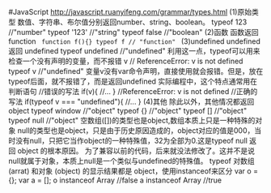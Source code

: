 #JavaScript
http://javascript.ruanyifeng.com/grammar/types.html
(1)原始类型
数值、字符串、布尔值分别返回number、string、boolean。
typeof 123 //"number"
typeof '123' //"string"
typeof false //"boolean"
(2)函数
函数返回function
<code>
function f(){}
typeof f
// "function"
</code>
(3)undefined
undefined 返回 undefined
typeof undefined
//"undefined"
利用这一点，typeof可以用来检查一个没有声明的变量，而不报错
v
// ReferenceError: v is not defined
typeof v
//"undefined"
变量v没有var命令声明，直接使用就会报错。但是，放在typeof后面，就不报错了，而是返回undefined
实际编程中，这个特点通常用在判断语句
//错误的写法
if(v){
//...
}
//ReferenceError: v is not defined
//正确的写法
if(typeof v === "undefined"){
//...
}
(4)其他
除此以外，其他情况都返回object
typeof window //"object"
typeof {} //"object"
typeof [] //"object"
typeof null //"object"
空数组([])的类型也是object,数组本质上只是一种特殊的对象
null的类型也是object，只是由于历史原因造成的，object对应的值是000，当时没有null，只把它当作object的一种特殊值，32为全部为0.这是typeof null 返回 object 的根本原因。
为了兼容以前的代码，后来就没法修改了。这并不是说null就属于对象，本质上null是一个类似与undefined的特殊值。
typeof 对数组(arrat) 和对象 (object) 的显示结果都是 object，使用instanceof来区分
var o = {};
var a = [];
o instanceof Array //false
a instanceof Array //true